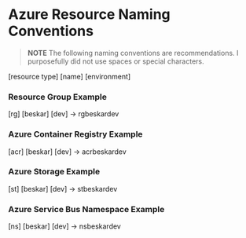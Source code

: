 # Azure Resource Naming Conventions

> **NOTE**
> The following naming conventions are recommendations. I purposefully did not use spaces or special characters.

[resource type] [name] [environment]

### Resource Group Example

[rg] [beskar] [dev] -> rgbeskardev

### Azure Container Registry Example

[acr] [beskar] [dev] -> acrbeskardev

### Azure Storage Example

[st] [beskar] [dev] -> stbeskardev

### Azure Service Bus Namespace Example

[ns] [beskar] [dev] -> nsbeskardev
